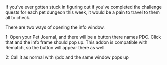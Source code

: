 If you've ever gotten stuck in figuring out if you've completed the challenge quests for each pet dungeon this week, it would be a pain to travel to them all to check.

There are two ways of opening the info window.

1: Open your Pet Journal, and there will be a button there names PDC. Click that and the info frame should pop up. This addon is compatible with Rematch, so the button will appear there as well.

2: Call it as normal with /pdc and the same window pops up